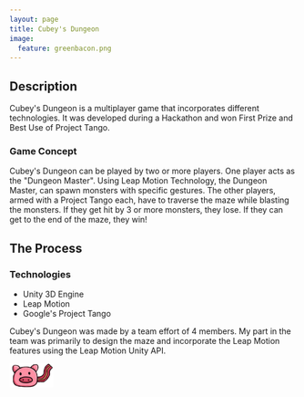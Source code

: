 ```yaml
---
layout: page
title: Cubey's Dungeon
image:
  feature: greenbacon.png
---
```

## Description ##
Cubey's Dungeon is a multiplayer game that incorporates different technologies. It was developed during a Hackathon and won First Prize and Best Use of Project Tango.

### Game Concept ###
Cubey's Dungeon can be played by two or more players. One player acts as the "Dungeon Master". Using Leap Motion Technology, the Dungeon Master, can spawn monsters with specific gestures. The other players, armed with a Project Tango each, have to traverse the maze while blasting the monsters. If they get hit by 3 or more monsters, they lose. If they can get to the end of the maze, they win!

## The Process ##

### Technologies ###
+ Unity 3D Engine
+ Leap Motion 
+ Google's Project Tango

Cubey's Dungeon was made by a team effort of 4 members. My part in the team was primarily to design the maze and incorporate the Leap Motion features using the Leap Motion Unity API.

[![image](/images/piggy.png)](http://devpost.com/software/cubey-s-dungeon "Link to Devpost page")

